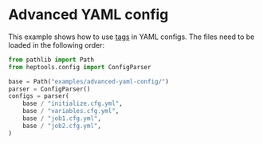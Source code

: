 Advanced YAML config
=====================

This example shows how to use [tags](https://chuyuanliu.github.io/heptools/guide/optional/config_parser.html) in YAML configs. The files need to be loaded in the following order:

```python
from pathlib import Path
from heptools.config import ConfigParser

base = Path("examples/advanced-yaml-config/")
parser = ConfigParser()
configs = parser(
    base / "initialize.cfg.yml",
    base / "variables.cfg.yml",
    base / "job1.cfg.yml",
    base / "job2.cfg.yml",
)
```
